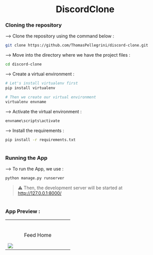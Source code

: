 <div align="center">

# DiscordClone
</div>

### Cloning the repository

--> Clone the repository using the command below :
```bash
git clone https://github.com/ThomasPellegrini/discord-clone.git

```

--> Move into the directory where we have the project files : 
```bash
cd discord-clone

```

--> Create a virtual environment :
```bash
# Let's install virtualenv first
pip install virtualenv

# Then we create our virtual environment
virtualenv envname

```

--> Activate the virtual environment :
```bash
envname\scripts\activate

```

--> Install the requirements :
```bash
pip install -r requirements.txt

```

#

### Running the App

--> To run the App, we use :
```bash
python manage.py runserver

```

> ⚠ Then, the development server will be started at http://127.0.0.1:8000/

#

### App Preview :

<table width="100%"> 
<tr>
<td width="50%">      
&nbsp; 
<br>
<p align="center">
  Feed Home
</p>
<img src="[![discord-clone-presentation.png](https://i.postimg.cc/43sHBM9x/discord-clone-presentation.png)](https://postimg.cc/Sn1KKgdB)">
</td> 

</table>


